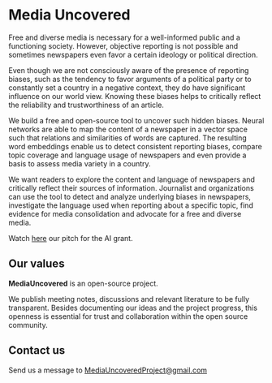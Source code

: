 # Media Uncovered

Free and diverse media is necessary for a well-informed public and a functioning society.
However, objective reporting is not possible and sometimes newspapers even favor a certain ideology or political direction.

Even though we are not consciously aware of the presence of reporting biases, such as the tendency to favor arguments of a political party or to constantly set a country in a negative context, they do have significant influence on our world view.
Knowing these biases helps to critically reflect the reliability and trustworthiness of an article.

We build a free and open-source tool to uncover such hidden biases. 
Neural networks are able to map the content of a newspaper in a vector space such that relations and similarities of words are captured. The resulting word embeddings enable us to detect consistent reporting biases, compare topic coverage and language usage of newspapers and even provide a basis to assess media variety in a country.

We want readers to explore the content and language of newspapers and critically reflect their sources of information. Journalist and organizations can use the tool to detect and analyze underlying biases in newspapers, investigate the language used when reporting about a specific topic, find evidence for media consolidation and advocate for a free and diverse media. 


Watch [here](https://www.youtube.com/watch?v=2JgZPCWmseQ) our pitch for the AI grant.



## Our values

**MediaUncovered** is an open-source project.

We publish meeting notes, discussions and relevant literature to be fully transparent.
Besides documenting our ideas and the project progress, this openness is essential for trust and collaboration within the open source community.


## Contact us
Send us a message to [MediaUncoveredProject@gmail.com](MediaUncoveredProject@gmail.com)
